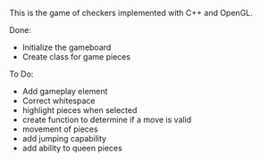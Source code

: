 This is the game of checkers implemented with C++ and OpenGL.


Done:
- Initialize the gameboard
- Create class for game pieces

To Do:
- Add gameplay element
- Correct whitespace
- highlight pieces when selected
- create function to determine if a move is valid
- movement of pieces
- add jumping capability
- add ability to queen pieces
